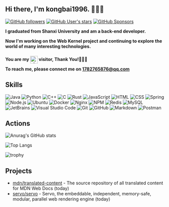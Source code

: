 ## Hi there, I'm kongbai1996. 👋👋👋

[![GitHub followers](https://img.shields.io/github/followers/kongbai1996?style=flat)](https://github.com/skyclouds2001?tab=followers)
[![GitHub User's stars](https://img.shields.io/github/stars/kongbai1996?style=flat)](https://github.com/kongbai1996)
[![GitHub Sponsors](https://img.shields.io/github/sponsors/kongbai1996)](https://github.com/kongbai1996)

**I graduated from Shanxi University and am a back-end developer.**

**Now I'm working on the Web Kernel project and continuing to explore the world of many interesting technologies.**

**You are my <img src="https://profile-counter.glitch.me/kongbai1996/count.svg" width="auto" height="24px" alt="visit-count" style="position: relative; top: 8px;" /> visitor, Thank You!🎉🎉🎉**

**To reach me, please connect me on [1782765876@qq.com](mailto:1782765876@qq.com)**

## Skills

![Java](https://img.shields.io/badge/-Java-05122A?style=flat&logo=Java&logoColor=FFA518)
![Python](https://img.shields.io/badge/-Python-05122A?style=flat&logo=python)
![C++](https://img.shields.io/badge/-C-05122A?style=flat&logo=C&logoColor=A8B9CC)
![C](https://img.shields.io/badge/-C++-05122A?style=flat&logo=cplusplus&logoColor=00599C)
![Rust](https://img.shields.io/badge/-rust-000000?style=flat&logo=rust&logoColor=00599C)
![JavaScript](https://img.shields.io/badge/-JavaScript-05122A?style=flat&logo=javascript)
![HTML](https://img.shields.io/badge/-HTML-05122A?style=flat&logo=HTML5)
![CSS](https://img.shields.io/badge/-CSS-05122A?style=flat&logo=CSS3&logoColor=1572B6)
![Spring](https://img.shields.io/badge/-Spring-05122A?style=flat&logo=spring&logoColor=FFA518)
![Node.js](https://img.shields.io/badge/-Node.js-05122A?style=flat&logo=node.js)
![Ubuntu](https://img.shields.io/badge/-Ubuntu-05122A?style=flat&logo=Ubuntu)
![Docker](https://img.shields.io/badge/-Docker-05122A?style=flat&logo=Docker)
![Nginx](https://img.shields.io/badge/-Nginx-05122A?style=flat&logo=Nginx)
![NPM](https://img.shields.io/badge/-NPM-05122A?style=flat&logo=NPM)
![Redis](https://img.shields.io/badge/-Redis-05122A?style=flat&logo=Redis)
![MySQL](https://img.shields.io/badge/-MySQL-05122A?style=flat&logo=MySQL)
![JetBrains](https://img.shields.io/badge/-JetBrains-05122A?style=flat&logo=JetBrains)
![Visual Studio Code](https://img.shields.io/badge/-Visual%20Studio%20Code-05122A?style=flat&logo=visual-studio-code&logoColor=007ACC)
![Git](https://img.shields.io/badge/-Git-05122A?style=flat&logo=git)
![GitHub](https://img.shields.io/badge/-GitHub-05122A?style=flat&logo=github)
![Markdown](https://img.shields.io/badge/-Markdown-05122A?style=flat&logo=markdown)
![Postman](https://img.shields.io/badge/-Postman-05122A?style=flat&logo=Postman)

## Actions

![Anurag's GitHub stats](https://github-readme-stats.vercel.app/api?username=kongbai1996&count_private=true&theme=radical&local=cn&text_color=000&icon_color=000&bg_color=0,ea6161,ffc64d,fffc4d,52fa5a&show_icons=true&line_height=22)

![Top Langs](https://github-readme-stats.vercel.app/api/top-langs/?username=kongbai1996&langs_count=10&text_color=000&icon_color=fff&bg_color=0,52fa5a,4dfcff,c64dff&theme=graywhite&layout=compact&exclude_repo=skyclouds2001,skyclouds2001.github.io,skyclouds2001-blog,uApply,experiment-helper-core,experiment-helper-mobile,hexo-theme-fantastic)

![trophy](https://github-profile-trophy.vercel.app/?username=kongbai1996&theme=onedark&row=1&column=3)

## Projects
- [mdn/translated-content](https://github.com/mdn/translated-content) - The source repository of all translated content for MDN Web Docs (today)
- [servo/servo](https://github.com/servo/servo) - Servo, the embeddable, independent, memory-safe, modular, parallel web rendering engine (today)
